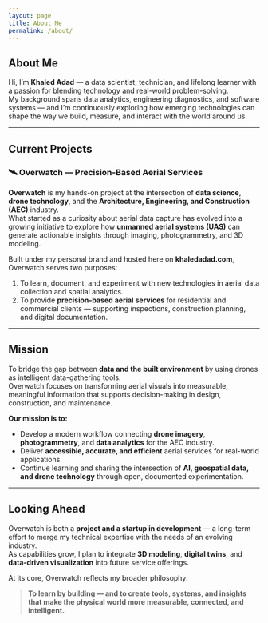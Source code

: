```yaml
---
layout: page
title: About Me
permalink: /about/
---
```


## About Me

Hi, I’m **Khaled Adad** — a data scientist, technician, and lifelong learner with a passion for blending technology and real-world problem-solving.  
My background spans data analytics, engineering diagnostics, and software systems — and I’m continuously exploring how emerging technologies can shape the way we build, measure, and interact with the world around us.

---

## Current Projects

### 🛰️ Overwatch — Precision-Based Aerial Services

**Overwatch** is my hands-on project at the intersection of **data science**, **drone technology**, and the **Architecture, Engineering, and Construction (AEC)** industry.  
What started as a curiosity about aerial data capture has evolved into a growing initiative to explore how **unmanned aerial systems (UAS)** can generate actionable insights through imaging, photogrammetry, and 3D modeling.

Built under my personal brand and hosted here on **khaledadad.com**, Overwatch serves two purposes:

1. To learn, document, and experiment with new technologies in aerial data collection and spatial analytics.  
2. To provide **precision-based aerial services** for residential and commercial clients — supporting inspections, construction planning, and digital documentation.

---

## Mission

To bridge the gap between **data and the built environment** by using drones as intelligent data-gathering tools.  
Overwatch focuses on transforming aerial visuals into measurable, meaningful information that supports decision-making in design, construction, and maintenance.

**Our mission is to:**

- Develop a modern workflow connecting **drone imagery**, **photogrammetry**, and **data analytics** for the AEC industry.  
- Deliver **accessible, accurate, and efficient** aerial services for real-world applications.  
- Continue learning and sharing the intersection of **AI, geospatial data, and drone technology** through open, documented experimentation.

---

## Looking Ahead

Overwatch is both a **project and a startup in development** — a long-term effort to merge my technical expertise with the needs of an evolving industry.  
As capabilities grow, I plan to integrate **3D modeling**, **digital twins**, and **data-driven visualization** into future service offerings.

At its core, Overwatch reflects my broader philosophy:  
> **To learn by building — and to create tools, systems, and insights that make the physical world more measurable, connected, and intelligent.**
